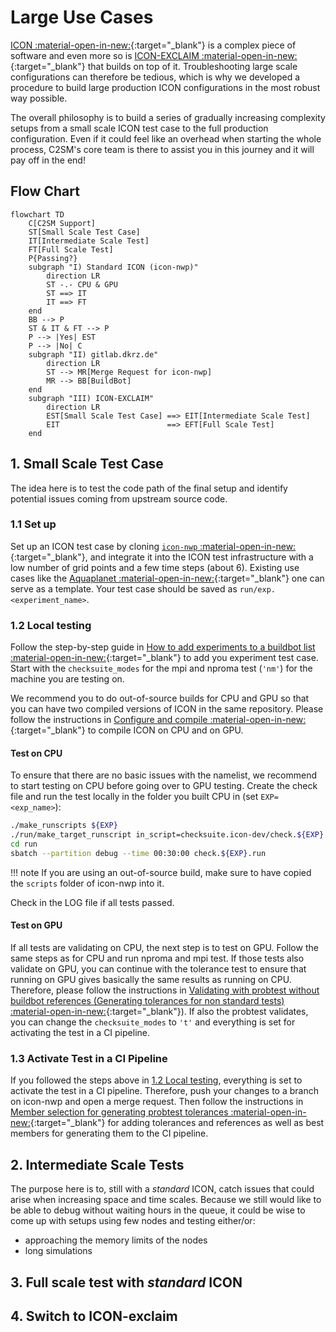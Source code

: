 # Large Use Cases

[ICON :material-open-in-new:](https://www.icon-model.org/icon_model){:target="_blank"} is a complex piece of software and even more so is [ICON-EXCLAIM :material-open-in-new:](https://github.com/C2SM/icon-exclaim){:target="_blank"} that builds on top of it. Troubleshooting large scale configurations can therefore be tedious, which is why we developed a procedure to build large production ICON configurations in the most robust way possible.

The overall philosophy is to build a series of gradually increasing complexity setups from a small scale ICON test case to the full production configuration. Even if it could feel like an overhead when starting the whole process, C2SM's core team is there to assist you in this journey and it will pay off in the end!

## Flow Chart

```mermaid
flowchart TD
    C[C2SM Support]
    ST[Small Scale Test Case]
    IT[Intermediate Scale Test]
    FT[Full Scale Test]
    P{Passing?}
    subgraph "I) Standard ICON (icon-nwp)"
        direction LR
        ST -.- CPU & GPU
        ST ==> IT
        IT ==> FT
    end
    BB --> P
    ST & IT & FT --> P
    P --> |Yes| EST
    P --> |No| C
    subgraph "II) gitlab.dkrz.de"
        direction LR
        ST --> MR[Merge Request for icon-nwp]
        MR --> BB[BuildBot]
    end
    subgraph "III) ICON-EXCLAIM"
        direction LR
        EST[Small Scale Test Case] ==> EIT[Intermediate Scale Test]
        EIT                        ==> EFT[Full Scale Test]
    end
```

## 1. Small Scale Test Case

The idea here is to test the code path of the final setup and identify potential issues coming from upstream source code.

### 1.1 Set up

Set up an ICON test case by cloning [`icon-nwp` :material-open-in-new:](https://gitlab.dkrz.de/icon/icon-nwp){:target="_blank"}, and integrate it into the ICON test infrastructure with a low number of grid points
and a few time steps (about 6). Existing use cases like the [Aquaplanet :material-open-in-new:](https://gitlab.dkrz.de/icon/icon-nwp/-/blob/master/run/exp.exclaim_ape_R02B04){:target="_blank"} one can serve as a template. Your test case should be saved as `run/exp.<experiment_name>`.

### 1.2 Local testing
Follow the step-by-step guide in [How to add experiments to a buildbot list :material-open-in-new:](https://gitlab.dkrz.de/icon/wiki/-/wikis/How-to-setup-new-test-experiments-for-buildbot#how-to-add-experiments-to-a-buildbot-list){:target="_blank"} to add you experiment test case. Start with the `checksuite_modes` for the mpi and nproma test (`'nm'`) for the machine you are testing on.

We recommend you to do out-of-source builds for CPU and GPU so that you can have two compiled versions of ICON in the same repository. Please follow the instructions in [Configure and compile :material-open-in-new:](usage.md/#configure-and-compile){:target="_blank"} to compile ICON on CPU and on GPU.

#### Test on CPU
To ensure that there are no basic issues with the namelist, we recommend to start testing on CPU before going over to GPU testing. Create the check file and run the test locally in the folder you built CPU in (set `EXP=<exp_name>`):

```bash
./make_runscripts ${EXP}
./run/make_target_runscript in_script=checksuite.icon-dev/check.${EXP} in_script=exec.iconrun out_script=check.${EXP}.run EXPNAME=${EXP}
cd run
sbatch --partition debug --time 00:30:00 check.${EXP}.run
```

!!! note
    If you are using an out-of-source build, make sure to have copied the `scripts` folder of icon-nwp into it.

Check in the LOG file if all tests passed.

#### Test on GPU
If all tests are validating on CPU, the next step is to test on GPU. Follow the same steps as for CPU and run nproma and mpi test. If those tests also validate on GPU, you can continue with the tolerance test to ensure that running on GPU gives basically the same results as running on CPU. Therefore, please follow the instructions in [Validating with probtest without buildbot references (Generating tolerances for non standard tests) :material-open-in-new:](https://gitlab.dkrz.de/icon/wiki/-/wikis/GPU-development/Validating-with-probtest-without-buildbot-references-(Generating-tolerances-for-non-standard-tests)){:target="_blank"}). If also the probtest validates, you can change the `checksuite_modes` to `'t'` and everything is set for activating the test in a CI pipeline.

### 1.3 Activate Test in a CI Pipeline
If you followed the steps above in [1.2 Local testing](large_use_cases.md#12-local-testing), everything is set to activate the test in a CI pipeline. Therefore, push your changes to a branch on icon-nwp and open a merge request. Then follow the instructions in [Member selection for generating probtest tolerances :material-open-in-new:](https://gitlab.dkrz.de/icon/wiki/-/wikis/GPU-development/Member-selection-for-generating-probtest-tolerances){:target="_blank"} for adding tolerances and references as well as best members for generating them to the CI pipeline.


## 2. Intermediate Scale Tests
The purpose here is to, still with a *standard* ICON, catch issues that could arise when increasing space and time scales. Because we still would like to be able to debug without waiting hours in the queue, it could be wise to come up with setups using few nodes and testing either/or: 

- approaching the memory limits of the nodes
- long simulations

## 3. Full scale test with *standard* ICON

## 4. Switch to ICON-exclaim

